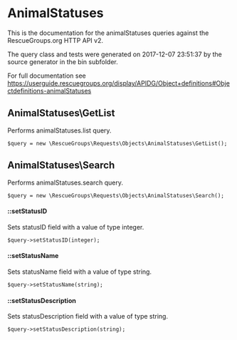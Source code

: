 # AnimalStatuses

This is the documentation for the animalStatuses queries against the RescueGroups.org HTTP API v2.

The query class and tests were generated on 2017-12-07 23:51:37 by the source generator in the bin subfolder.

For full documentation see https://userguide.rescuegroups.org/display/APIDG/Object+definitions#Objectdefinitions-animalStatuses

## AnimalStatuses\GetList

Performs animalStatuses.list query.

    $query = new \RescueGroups\Requests\Objects\AnimalStatuses\GetList();



## AnimalStatuses\Search

Performs animalStatuses.search query.

    $query = new \RescueGroups\Requests\Objects\AnimalStatuses\Search();

#### ::setStatusID

Sets statusID field with a value of type integer.

    $query->setStatusID(integer);

#### ::setStatusName

Sets statusName field with a value of type string.

    $query->setStatusName(string);

#### ::setStatusDescription

Sets statusDescription field with a value of type string.

    $query->setStatusDescription(string);





